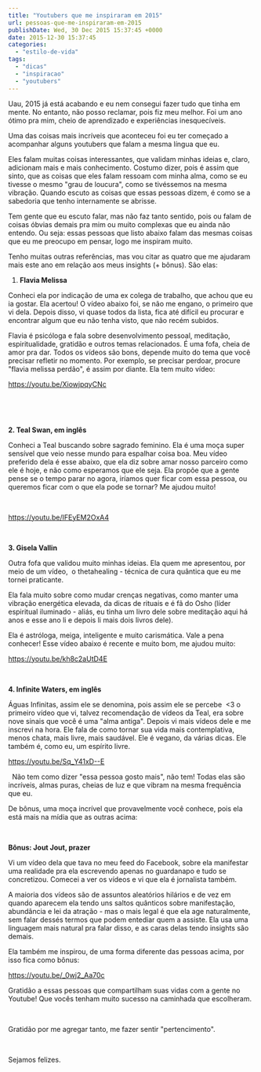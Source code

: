 ```yaml
---
title: "Youtubers que me inspiraram em 2015"
url: pessoas-que-me-inspiraram-em-2015
publishDate: Wed, 30 Dec 2015 15:37:45 +0000
date: 2015-12-30 15:37:45
categories: 
  - "estilo-de-vida"
tags: 
  - "dicas"
  - "inspiracao"
  - "youtubers"
---
```

Uau, 2015 já está acabando e eu nem consegui fazer tudo que tinha em mente. No entanto, não posso reclamar, pois fiz meu melhor. Foi um ano ótimo pra mim, cheio de aprendizado e experiências inesquecíveis.

Uma das coisas mais incríveis que aconteceu foi eu ter começado a acompanhar alguns youtubers que falam a mesma língua que eu.

Eles falam muitas coisas interessantes, que validam minhas ideias e, claro, adicionam mais e mais conhecimento. Costumo dizer, pois é assim que sinto, que as coisas que eles falam ressoam com minha alma, como se eu tivesse o mesmo "grau de loucura", como se tivéssemos na mesma vibração. Quando escuto as coisas que essas pessoas dizem, é como se a sabedoria que tenho internamente se abrisse.

Tem gente que eu escuto falar, mas não faz tanto sentido, pois ou falam de coisas óbvias demais pra mim ou muito complexas que eu ainda não entendo. Ou seja: essas pessoas que listo abaixo falam das mesmas coisas que eu me preocupo em pensar, logo me inspiram muito.

Tenho muitas outras referências, mas vou citar as quatro que me ajudaram mais este ano em relação aos meus insights (+ bônus). São elas:
<ol>
	<li><strong>Flavia Melissa</strong></li>
</ol>
Conheci ela por indicação de uma ex colega de trabalho, que achou que eu ia gostar. Ela acertou! O vídeo abaixo foi, se não me engano, o primeiro que vi dela. Depois disso, vi quase todos da lista, fica até difícil eu procurar e encontrar algum que eu não tenha visto, que não recém subidos.

Flavia é psicóloga e fala sobre desenvolvimento pessoal, meditação, espiritualidade, gratidão e outros temas relacionados. É uma fofa, cheia de amor pra dar. Todos os vídeos são bons, depende muito do tema que você precisar refletir no momento. Por exemplo, se precisar perdoar, procure "flavia melissa perdão", é assim por diante. Ela tem muito vídeo:

https://youtu.be/XiowjpqyCNc

&nbsp;

&nbsp;

<strong>2. Teal Swan, em inglês</strong>

Conheci a Teal buscando sobre sagrado feminino. Ela é uma moça super sensível que veio nesse mundo para espalhar coisa boa. Meu vídeo preferido dela é esse abaixo, que ela diz sobre amar nosso parceiro como ele é hoje, e não como esperamos que ele seja. Ela propõe que a gente pense se o tempo parar no agora, iríamos quer ficar com essa pessoa, ou queremos ficar com o que ela pode se tornar? Me ajudou muito!

&nbsp;

https://youtu.be/IFEyEM2OxA4

&nbsp;

<strong>3. Gisela Vallin</strong>

Outra fofa que validou muito minhas ideias. Ela quem me apresentou, por meio de um vídeo,  o thetahealing - técnica de cura quântica que eu me tornei praticante.

Ela fala muito sobre como mudar crenças negativas, como manter uma vibração energética elevada, da dicas de rituais e é fã do Osho (líder espiritual iluminado - aliás, eu tinha um livro dele sobre meditação aqui há anos e esse ano li e depois li mais dois livros dele).

Ela é astróloga, meiga, inteligente e muito carismática. Vale a pena conhecer! Esse vídeo abaixo é recente e muito bom, me ajudou muito:

https://youtu.be/kh8c2aUtD4E

&nbsp;

<strong>4. Infinite Waters, em inglês </strong>

Águas Infinitas, assim ele se denomina, pois assim ele se percebe  &lt;3 o primeiro vídeo que vi, talvez recomendação de vídeos da Teal, era sobre nove sinais que você é uma "alma antiga". Depois vi mais vídeos dele e me inscrevi na hora. Ele fala de como tornar sua vida mais contemplativa, menos chata, mais livre, mais saudável. Ele é vegano, da várias dicas. Ele também é, como eu, um espírito livre.

https://youtu.be/Sq_Y41xD--E

&nbsp;
Não tem como dizer "essa pessoa gosto mais", não tem! Todas elas são incríveis, almas puras, cheias de luz e que vibram na mesma frequência que eu.

De bônus, uma moça incrível que provavelmente você conhece, pois ela está mais na mídia que as outras acima:

&nbsp;

<strong>Bônus: Jout Jout, prazer</strong>

Vi um vídeo dela que tava no meu feed do Facebook, sobre ela manifestar uma realidade pra ela escrevendo apenas no guardanapo e tudo se concretizou. Comecei a ver os vídeos e vi que ela é jornalista também.

A maioria dos vídeos são de assuntos aleatórios hilários e de vez em quando aparecem ela tendo uns saltos quânticos sobre manifestação, abundância e lei da atração - mas o mais legal é que ela age naturalmente, sem falar dessés termos que podem entediar quem a assiste. Ela usa uma linguagem mais natural pra falar disso, e as caras delas tendo insights são demais.

Ela também me inspirou, de uma forma diferente das pessoas acima, por isso fica como bônus:

https://youtu.be/_0wj2_Aa70c

Gratidão a essas pessoas que compartilham suas vidas com a gente no Youtube! Que vocês tenham muito sucesso na caminhada que escolheram.

&nbsp;

Gratidão por me agregar tanto, me fazer sentir "pertencimento".

&nbsp;

Sejamos felizes.

&nbsp;
